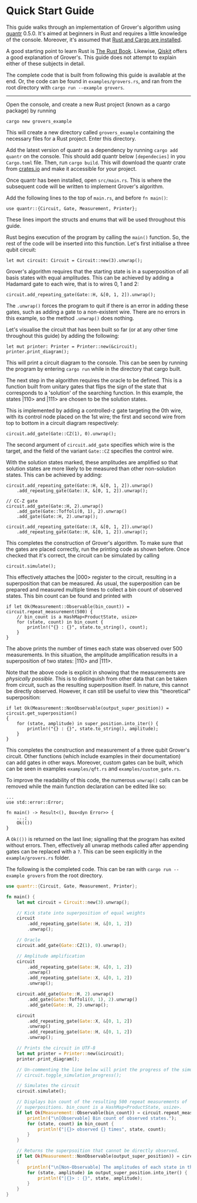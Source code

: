 # Quick Start Guide 

This guide walks through an implementation of Grover's algorithm using
[quantr](https://crates.io/crates/quantr) 0.5.0. It's aimed at beginners in
Rust and requires a little knowledge of the console. Moreover,
it's assumed that [Rust and Cargo are
installed](https://doc.rust-lang.org/stable/book/ch01-00-getting-started.html).

A good starting point to learn Rust is [The Rust
Book](https://doc.rust-lang.org/stable/book/title-page.html). Likewise,
[Qiskit](https://qiskit.org/ecosystem/algorithms/tutorials/06_grover.html)
offers a good explanation of Grover's. This guide does not attempt to
explain either of these subjects in detail.

The complete code that is built from following this guide is available
at the end. Or, the code can be found in `examples/grovers.rs`, and ran
from the root directory with `cargo run --example grovers`.

---

Open the console, and create a new Rust project (known as a cargo
package) by running

``` console
cargo new grovers_example
```

This will create a new directory called `grovers_example` containing
the necessary files for a Rust project. Enter this directory.

Add the latest version of quantr as a dependency by running `cargo add
quantr` on the console. This should add quantr below `[dependecies]` in
you `Cargo.toml` file. Then, run `cargo build`. This will download the
quantr crate from [crates.io](https://crates.io/) and make it
accessible for your project. 

Once quantr has been installed, open `src/main.rs`. This is where the
subsequent code will be written to implement Grover's algorithm.

Add the following lines to the top of `main.rs`, and before `fn main()`:

```rust, ignore
use quantr::{Circuit, Gate, Measurement, Printer};
```

These lines import the structs and enums that will be used throughout 
this guide.

Rust begins execution of the program by calling the `main()` function.
So, the rest of the code will be inserted into this function. Let's
first initialise a three qubit circuit:

```rust,ignore
let mut circuit: Circuit = Circuit::new(3).unwrap();
```

Grover's algorithm requires that the starting state is in a 
superposition of all basis states with equal amplitudes. This can be
achieved by adding a Hadamard gate to each wire, that is to wires 0, 1
and 2:

```rust,ignore
circuit.add_repeating_gate(Gate::H, &[0, 1, 2]).unwrap();
```

The `.unwrap()` forces the program to quit if there is an error in
adding these gates, such as adding a gate to a non-existent wire. There
are no errors in this example, so the method `.unwrap()` does nothing. 

Let's visualise the circuit that has been built so far (or at any other
time throughout this guide) by adding the following:

```rust,ignore
let mut printer: Printer = Printer::new(&circuit);
printer.print_diagram();
```

This will print a circuit diagram to the console. This can be seen by
running the program by entering `cargo run` while in the directory that
cargo built.

The next step in the algorithm requires the oracle to be defined. This
is a function built from unitary gates that flips the sign of the state
that corresponds to a 'solution' of the searching function. In this
example, the states |110> and |111> are chosen to be the solution
states.

This is implemented by adding a controlled-z gate targeting the 0th
wire, with its control node placed on the 1st wire; the first and second
wire from top to bottom in a circuit diagram respectively:

```rust,ignore
circuit.add_gate(Gate::CZ(1), 0).unwrap();
```

The second argument of `circuit.add_gate` specifies which wire is the
target, and the field of the variant `Gate::CZ` specifies the
control wire.

With the solution states marked, these amplitudes are amplified so
that solution states are more likely to be measured than other non-solution
states. This can be achieved by adding:

```rust,ignore
circuit.add_repeating_gate(Gate::H, &[0, 1, 2]).unwrap()
    .add_repeating_gate(Gate::X, &[0, 1, 2]).unwrap();

// CC-Z gate
circuit.add_gate(Gate::H, 2).unwrap()
    .add_gate(Gate::Toffoli(0, 1), 2).unwrap()
    .add_gate(Gate::H, 2).unwrap();

circuit.add_repeating_gate(Gate::X, &[0, 1, 2]).unwrap()
    .add_repeating_gate(Gate::H, &[0, 1, 2]).unwrap();
```

This completes the construction of Grover's algorithm. To make sure that
the gates are placed correctly, run the printing code as shown before.
Once checked that it's correct, the circuit can be simulated by calling

```rust,ignore
circuit.simulate();
```

This effectively attaches the |000> register to the circuit, resulting
in a superposition that can be measured. As usual, the superposition can
be prepared and measured multiple times to collect a bin count of
observed states. This bin count can be found and printed with

```rust,ignore
if let Ok(Measurement::Observable(bin_count)) = circuit.repeat_measurement(500) {
    // bin_count is a HashMap<ProductState, usize>
    for (state, count) in bin_count {
        println!("{} : {}", state.to_string(), count);
    }
}
```

The above prints the number of times each state was observed over 500
measurements. In this situation, the amplitude amplification results in
a superposition of two states: |110> and |111>.
    
Note that the above code is explicit in showing that the measurements
are *physically possible*. This is to distinguish from other data that
can be taken from circuit, such as the resulting superposition itself.
In nature, this cannot be directly observed. However, it can still be
useful to view this "theoretical" superposition:

```rust,ignore
if let Ok(Measurement::NonObservable(output_super_position)) = circuit.get_superposition() 
{
    for (state, amplitude) in super_position.into_iter() {
        println!("{} : {}", state.to_string(), amplitude);
    }
}
```

This completes the construction and measurement of a three qubit
Grover's circuit. Other functions (which include examples in their
documentation) can add gates in other ways. Moreover, custom gates can
be built, which can be seen in examples `examples/qft.rs` and
`examples/custom_gate.rs`.

To improve the readability of this code, the numerous `unwrap()` calls
can be removed while the main function declaration can be edited like
so:

```rust,ignore 
...
use std::error::Error;

fn main() -> Result<(), Box<dyn Error>> {
    ...; 
    Ok(()) 
}
```

A `Ok(())` is returned on the last line; signalling that the program has
exited without errors. Then, effectively all unwrap methods called after
appending gates can be replaced with a `?`. This can be seen explicitly
in the `example/grovers.rs` folder.

The following is the completed code. This can be ran with `cargo run
--example grovers` from the root directory.

```rust
use quantr::{Circuit, Gate, Measurement, Printer};

fn main() {
    let mut circuit = Circuit::new(3).unwrap();

    // Kick state into superposition of equal weights
    circuit
        .add_repeating_gate(Gate::H, &[0, 1, 2])
        .unwrap();

    // Oracle
    circuit.add_gate(Gate::CZ(1), 0).unwrap();

    // Amplitude amplification
    circuit
        .add_repeating_gate(Gate::H, &[0, 1, 2])
        .unwrap()
        .add_repeating_gate(Gate::X, &[0, 1, 2])
        .unwrap();

    circuit.add_gate(Gate::H, 2).unwrap()
        .add_gate(Gate::Toffoli(0, 1), 2).unwrap()
        .add_gate(Gate::H, 2).unwrap();

    circuit
        .add_repeating_gate(Gate::X, &[0, 1, 2])
        .unwrap()
        .add_repeating_gate(Gate::H, &[0, 1, 2])
        .unwrap();

    // Prints the circuit in UTF-8
    let mut printer = Printer::new(&circuit);
    printer.print_diagram();

    // Un-commenting the line below will print the progress of the simulation
    // circuit.toggle_simulation_progress();

    // Simulates the circuit
    circuit.simulate();

    // Displays bin count of the resulting 500 repeat measurements of
    // superpositions. bin_count is a HashMap<ProductState, usize>.
    if let Ok(Measurement::Observable(bin_count)) = circuit.repeat_measurement(500) {
        println!("\n[Observable] Bin count of observed states.");
        for (state, count) in bin_count {
            println!("|{}> observed {} times", state, count);
        }
    }

    // Returns the superpsoition that cannot be directly observed.
    if let Ok(Measurement::NonObservable(output_super_position)) = circuit.get_superposition()
    {
        println!("\n[Non-Observable] The amplitudes of each state in the final superposition.");
        for (state, amplitude) in output_super_position.into_iter() {
            println!("|{}> : {}", state, amplitude);
        }
    }
}
```
